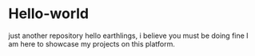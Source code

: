 # Hello-world
just another repository
hello earthlings, i believe you must be doing fine I am here to showcase my projects on this platform.
